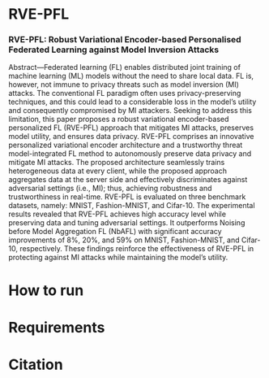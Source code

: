 # RVE-PFL
### RVE-PFL: Robust Variational Encoder-based Personalised Federated Learning  against Model Inversion Attacks  

Abstract—Federated learning (FL) enables distributed joint training of machine learning (ML) models without the need to share local data. FL is, however, not immune to privacy threats such as model inversion (MI) attacks. The conventional FL paradigm often uses privacy-preserving techniques, and this could lead to a considerable loss in the model’s utility and consequently compromised by MI attackers. Seeking to address this limitation, this paper proposes a robust variational encoder-based personalized FL (RVE-PFL) approach that mitigates MI attacks, preserves model utility, and ensures data privacy. RVE-PFL comprises an innovative personalized variational encoder architecture and a trustworthy threat model-integrated FL method to autonomously preserve data privacy and mitigate MI attacks. The proposed architecture seamlessly trains heterogeneous data at every client, while the proposed approach aggregates data at the server side and effectively discriminates against adversarial settings (i.e., MI); thus, achieving robustness and trustworthiness in real-time. RVE-PFL is evaluated on three benchmark datasets, namely: MNIST, Fashion-MNIST, and Cifar-10. The experimental results revealed that RVE-PFL achieves high accuracy level while preserving data and tuning adversarial settings. It outperforms Noising before Model Aggregation FL (NbAFL) with significant accuracy improvements of 8%, 20%, and 59% on MNIST, Fashion-MNIST, and Cifar-10, respectively. These findings reinforce the effectiveness of RVE-PFL in protecting against MI attacks while maintaining the model’s utility.

# How to run

# Requirements

# Citation

